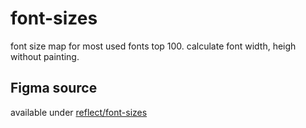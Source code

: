 # font-sizes
font size map for most used fonts top 100. calculate font width, heigh without painting.


## Figma source
available under [reflect/font-sizes](https://www.figma.com/file/ED6WOfsoYnnYHY8RJwU9Xw/?node-id=2536%3A10136)
